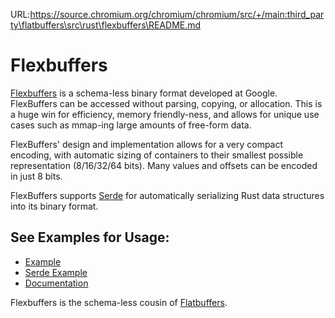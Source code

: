 URL:https://source.chromium.org/chromium/chromium/src/+/main:third_party\flatbuffers\src\rust\flexbuffers\README.md
# Flexbuffers

[Flexbuffers](https://google.github.io/flatbuffers/flexbuffers.html) is a
schema-less binary format developed at Google. FlexBuffers can be accessed
without parsing, copying, or allocation. This is a huge win for efficiency,
memory friendly-ness, and allows for unique use cases such as mmap-ing large
amounts of free-form data.

FlexBuffers' design and implementation allows for a very compact encoding,
with automatic sizing of containers to their smallest possible representation
(8/16/32/64 bits). Many values and offsets can be encoded in just 8 bits.

FlexBuffers supports [Serde](https://serde.rs/) for automatically serializing
Rust data structures into its binary format.

## See Examples for Usage:
* [Example](https://github.com/google/flatbuffers/blob/master/samples/sample_flexbuffers.rs)
* [Serde Example](https://github.com/google/flatbuffers/blob/master/samples/sample_flexbuffers_serde.rs)
* [Documentation](https://docs.rs/flexbuffers)

Flexbuffers is the schema-less cousin of
[Flatbuffers](https://google.github.io/flatbuffers/).
